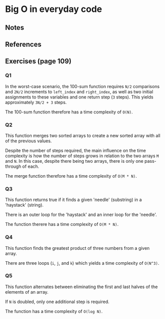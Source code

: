 # Big O in everyday code

## Notes


## References


## Exercises (page 109)

### Q1
In the worst-case scenario, the 100-sum function requires `N/2` comparisons and `2N/2` increments to `left_index` and `right_index`, as well as two initial assignments to these variables and one return step (`3` steps). This yields approximately `3N/2 + 3` steps.

The 100-sum function therefore has a time complexity of `O(N)`.

### Q2
This function merges two sorted arrays to create a new sorted array with all of the previous values.

Despite the number of steps required, the main influence on the time complexity is how the number of steps grows in relation to the two arrays `M` and `N`. In this case, despite there being two arrays, there is only one pass-through of each.

The merge function therefore has a time complexity of `O(M * N)`.

### Q3
This function returns true if it finds a given 'needle' (substring) in a 'haystack' (string).

There is an outer loop for the 'haystack' and an inner loop for the 'needle'.

The function therere has a time complexity of `O(M * N)`.

### Q4
This function finds the greatest product of three numbers from a given array.

There are three loops (`i`, `j`, and `k`) which yields a time complexity of `O(N^3)`.

### Q5
This function alternates between eliminating the first and last halves of the elements of an array.

If `N` is doubled, only one additional step is required.

The function has a time complexity of `O(log N)`.